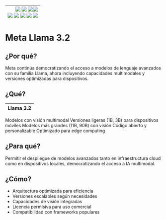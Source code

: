 <div align=right>

|[![](https://img.shields.io/badge/-Inicio-FFF?style=flat&logo=Emlakjet&logoColor=black)](/README.md) [![](https://img.shields.io/badge/-Introducción-FFF?style=flat&logo=abbrobotstudio&logoColor=black)](/documentos/intro.md) [![](https://img.shields.io/badge/-Panorámica-FFF?style=flat&logo=openstreetmap&logoColor=black)](/documentos/panoramica.md)[![](https://img.shields.io/badge/-Modelos_de_lenguaje-FFF?style=flat&logo=LiveChat&logoColor=black)](/documentos/LLMs.md)<br>  [![](https://img.shields.io/badge/-Prompts-FFF?style=flat&logo=Proton&logoColor=black)](/documentos/prompts/README.md) [![](https://img.shields.io/badge/-Ing,_de_prompts-FFF?style=flat&logo=googleearthengine&logoColor=black)](/documentos/ingenieriaDePrompts/README.md) [![](https://img.shields.io/badge/-Patrones-FFF?style=flat&logo=textpattern&logoColor=black)](/documentos/ingenieriaDePrompts/patrones/README.md) [![](https://img.shields.io/badge/8vP-FFF?style=flat&logo=v8&logoColor=black)](/documentos/prompts/mejoresPracticas/8virtudesDelPrompting.md) [![](https://img.shields.io/badge/-Casos_de_uso-FFF?style=flat&logo=gitbook&logoColor=black)](/documentos/casosDeUso/README.md)|
|-:|

</div>

# Meta Llama 3.2

## ¿Por qué?

Meta continúa democratizando el acceso a modelos de lenguaje avanzados con su familia Llama, ahora incluyendo capacidades multimodales y versiones optimizadas para dispositivos.

## ¿Qué?

|Llama 3.2|
|-|
Modelos con visión multimodal
Versiones ligeras (1B, 3B) para dispositivos móviles
Modelos más grandes (11B, 90B) con visión
Código abierto y personalizable
Optimizado para edge computing

## ¿Para qué?

Permitir el despliegue de modelos avanzados tanto en infraestructura cloud como en dispositivos locales, democratizando el acceso a IA multimodal.

## ¿Cómo?

- Arquitectura optimizada para eficiencia
- Versiones escalables según necesidades
- Capacidades de visión integradas
- Licencia permisiva para uso comercial
- Compatibilidad con frameworks populares
